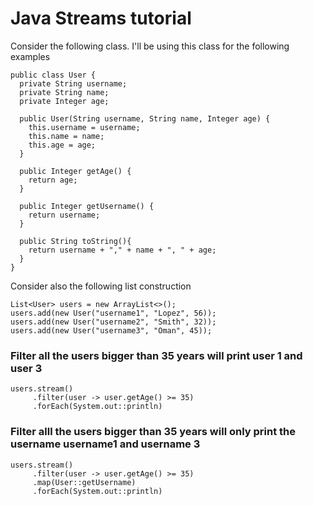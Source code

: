 # Java Streams tutorial

Consider the following class. I'll be using this class for the following examples
```
public class User {
  private String username;
  private String name;
  private Integer age;
  
  public User(String username, String name, Integer age) {
    this.username = username;
    this.name = name;
    this.age = age;
  }
  
  public Integer getAge() {
    return age;
  }
  
  public Integer getUsername() {
    return username;
  }
  
  public String toString(){
    return username + "," + name + ", " + age;
  }
}
```
Consider also the following list construction
```
List<User> users = new ArrayList<>();
users.add(new User("username1", "Lopez", 56));
users.add(new User("username2", "Smith", 32));
users.add(new User("username3", "Oman", 45));
```

### Filter all the users bigger than 35 years will print user 1 and user 3
```
users.stream()
     .filter(user -> user.getAge() >= 35)
     .forEach(System.out::println)
```

### Filter alll the users bigger than 35 years will only print the username username1 and username 3
```
users.stream()
     .filter(user -> user.getAge() >= 35)
     .map(User::getUsername)
     .forEach(System.out::println)
```
     




